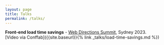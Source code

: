 ```yaml
---
layout: page
title: Talks
permalink: /talks/
---
```


**Front-end load time savings** - [Web Directions Summit](https://webdirections.org/summit/speakers/quynh-chi-nguyen.php), Sydney 2023. [Video via
Conffab]({{site.baseurl}}{% link _talks/load-time-savings.md %})
